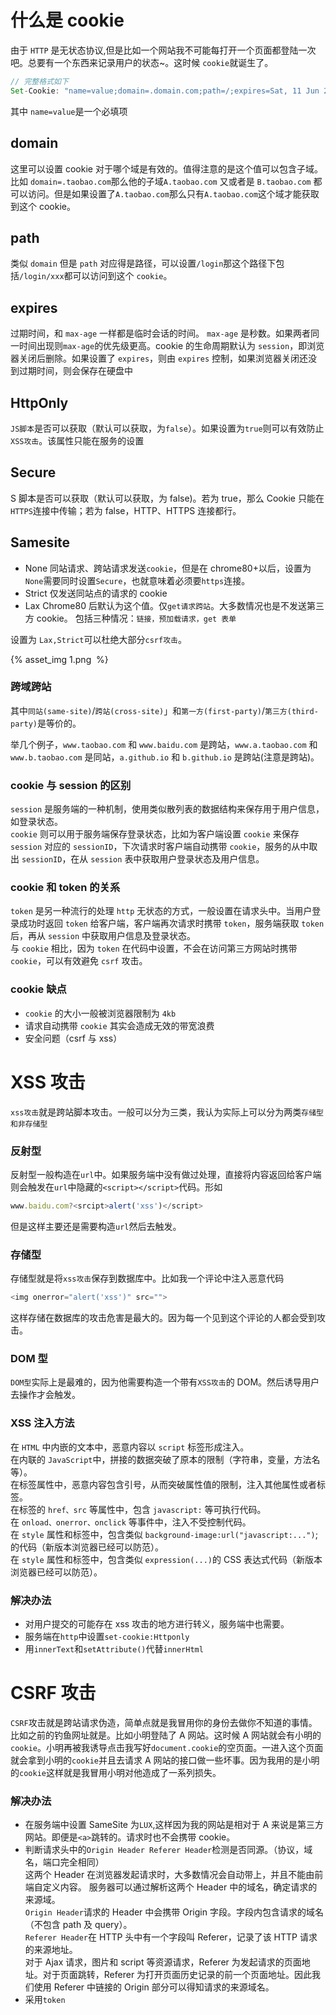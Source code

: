 # 什么是 cookie

由于 `HTTP` 是无状态协议,但是比如一个网站我不可能每打开一个页面都登陆一次吧。总要有一个东西来记录用户的状态~。这时候 `cookie`就诞生了。

```javascript
// 完整格式如下
Set-Cookie: "name=value;domain=.domain.com;path=/;expires=Sat, 11 Jun 2016 11:29:42 GMT;HttpOnly;secure"
```

其中 `name=value`是一个必填项

## domain

这里可以设置 cookie 对于哪个域是有效的。值得注意的是这个值可以包含子域。比如 `domain=.taobao.com`那么他的子域`A.taobao.com` 又或者是 `B.taobao.com` 都可以访问。但是如果设置了`A.taobao.com`那么只有`A.taobao.com`这个域才能获取到这个 cookie。

## path

类似 `domain` 但是 `path` 对应得是路径，可以设置`/login`那这个路径下包括`/login/xxx`都可以访问到这个 `cookie`。

## expires

过期时间，和 `max-age` 一样都是临时会话的时间。 `max-age` 是秒数。如果两者同一时间出现则`max-age`的优先级更高。cookie 的生命周期默认为 `session`，即浏览器关闭后删除。如果设置了 `expires`，则由 `expires` 控制，如果浏览器关闭还没到过期时间，则会保存在硬盘中

## HttpOnly

`JS脚本`是否可以获取（默认可以获取，为`false`）。如果设置为`true`则可以有效防止`XSS攻击`。该属性只能在服务的设置

## Secure

S 脚本是否可以获取（默认可以获取，为 false)。若为 true，那么 Cookie 只能在 `HTTPS`连接中传输；若为 false，HTTP、HTTPS 连接都行。

## Samesite

- None 同站请求、跨站请求发送`cookie`，但是在 chrome80+以后，设置为`None`需要同时设置`Secure`，也就意味着必须要`https`连接。
- Strict 仅发送同站点的请求的 cookie
- Lax Chrome80 后默认为这个值。仅`get请求跨站`。大多数情况也是不发送第三方 cookie。 包括三种情况：`链接，预加载请求，get 表单`

设置为 `Lax,Strict`可以杜绝大部分`csrf攻击`。

{% asset_img 1.png  %}

### 跨域跨站

其中`同站(same-site)`/`跨站(cross-site)`」和`第一方(first-party)`/`第三方(third-party)`是等价的。

举几个例子，`www.taobao.com` 和 `www.baidu.com` 是跨站，`www.a.taobao.com` 和 `www.b.taobao.com` 是同站，`a.github.io` 和 `b.github.io` 是跨站(注意是跨站)。

### cookie 与 session 的区别

`session` 是服务端的一种机制，使用类似散列表的数据结构来保存用于用户信息，如登录状态。<br />`cookie` 则可以用于服务端保存登录状态，比如为客户端设置 `cookie` 来保存 `session` 对应的 `sessionID`，下次请求时客户端自动携带 `cookie`，服务的从中取出 `sessionID`，在从 `session` 表中获取用户登录状态及用户信息。

### cookie 和 token 的关系

`token` 是另一种流行的处理 `http` 无状态的方式，一般设置在请求头中。当用户登录成功时返回 `token` 给客户端，客户端再次请求时携带 `token`，服务端获取 `token` 后，再从 `session` 中获取用户信息及登录状态。<br />与 `cookie` 相比，因为 `token` 在代码中设置，不会在访问第三方网站时携带 `cookie`，可以有效避免 `csrf` 攻击。

### cookie 缺点

- `cookie` 的大小一般被浏览器限制为 `4kb`
- 请求自动携带 `cookie` 其实会造成无效的带宽浪费
- 安全问题（csrf 与 xss）

# XSS 攻击

`xss攻击`就是跨站脚本攻击。一般可以分为三类，我认为实际上可以分为两类`存储型和非存储型`

### 反射型

反射型一般构造在`url`中。如果服务端中没有做过处理，直接将内容返回给客户端则会触发在`url`中隐藏的`<script></script>`代码。形如

```javascript
www.baidu.com?<srcipt>alert('xss')</script>
```

但是这样主要还是需要构造`url`然后去触发。

### 存储型

存储型就是将`xss攻击`保存到数据库中。比如我一个评论中注入恶意代码

```javascript
<img onerror="alert('xss')" src="">
```

这样存储在数据库的攻击危害是最大的。因为每一个见到这个评论的人都会受到攻击。

### DOM 型

`DOM型`实际上是最难的，因为他需要构造一个带有`XSS攻击`的 DOM。然后诱导用户去操作才会触发。

### XSS 注入方法

在 `HTML` 中内嵌的文本中，恶意内容以 `script` 标签形成注入。<br />在内联的 `JavaScript`中，拼接的数据突破了原本的限制（字符串，变量，方法名等）。<br />在标签属性中，恶意内容包含引号，从而突破属性值的限制，注入其他属性或者标签。<br />在标签的 `href、src` 等属性中，包含 `javascript:` 等可执行代码。<br />在 `onload、onerror、onclick` 等事件中，注入不受控制代码。<br />在 `style` 属性和标签中，包含类似 `background-image:url("javascript:...")`; 的代码（新版本浏览器已经可以防范）。<br />在 `style` 属性和标签中，包含类似 `expression(...)`的 CSS 表达式代码（新版本浏览器已经可以防范）。

### 解决办法

- 对用户提交的可能存在 xss 攻击的地方进行转义，服务端中也需要。
- 服务端在`http`中设置`set-cookie:Httponly`
- 用`innerText`和`setAttribute()`代替`innerHtml`

# CSRF 攻击

`CSRF`攻击就是跨站请求伪造，简单点就是我冒用你的身份去做你不知道的事情。<br />比如之前的钓鱼网址就是。比如小明登陆了 A 网站。这时候 A 网站就会有小明的`cookie`。小明再被我诱导点击我写好`document.cookie`的空页面。一进入这个页面就会拿到小明的`cookie`并且去请求 A 网站的接口做一些坏事。因为我用的是小明的`cookie`这样就是我冒用小明对他造成了一系列损失。

### 解决办法

- 在服务端中设置 SameSite 为`LUX`,这样因为我的网站是相对于 A 来说是第三方网站。即便是`<a>`跳转的。请求时也不会携带 cookie。
- 判断请求头中的`Origin Header Referer Header`检测是否同源。（协议，域名，端口完全相同）<br />这两个 Header 在浏览器发起请求时，大多数情况会自动带上，并且不能由前端自定义内容。 服务器可以通过解析这两个 Header 中的域名，确定请求的来源域。<br />`Origin Header`请求的 Header 中会携带 Origin 字段。字段内包含请求的域名（不包含 path 及 query）。<br />`Referer Header`在 HTTP 头中有一个字段叫 Referer，记录了该 HTTP 请求的来源地址。<br />对于 Ajax 请求，图片和 script 等资源请求，Referer 为发起请求的页面地址。对于页面跳转，Referer 为打开页面历史记录的前一个页面地址。因此我们使用 Referer 中链接的 Origin 部分可以得知请求的来源域名。
- 采用`token`
